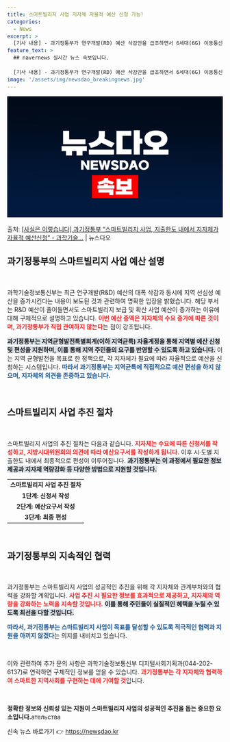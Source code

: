 ```yaml
---
title: 스마트빌리지 사업 지자체 자율적 예산 신청 가능!
categories:
  - News
excerpt: >
  [기사 내용] - 과기정통부가 연구개발(RD) 예산 삭감안을 급조하면서 6세대(6G) 이동통신 등 첨단기술 …
feature_text: >
  ## navernews 실시간 뉴스 속보입니다.

  [기사 내용] - 과기정통부가 연구개발(RD) 예산 삭감안을 급조하면서 6세대(6G) 이동통신 등 첨단기술 …
image: '/assets/img/newsdao_breakingnews.jpg'
---
```


![뉴스다오 속보](/assets/img/newsdao_breakingnews.jpg)

<p>출처: <a href="https://newsdao.kr/2660" rel="dofollow">[사실은 이렇습니다] 과기정통부 “스마트빌리지 사업, 지출한도 내에서 지자체가 자율적 예산신청” - 과학기술…</a> | 뉴스다오</p>

<h2 data-ke-size="size26">과기정통부의 스마트빌리지 사업 예산 설명</h2>

<p data-ke-size="size16">&nbsp;</p>

과학기술정보통신부는 최근 연구개발(R&D) 예산의 대폭 삭감과 동시에 지역 선심성 예산을 증가시킨다는 내용이 보도된 것과 관련하여 명확한 입장을 밝혔습니다. 해당 부서는 R&D 예산이 줄어들면서도 스마트빌리지 보급 및 확산 사업 예산이 증가하는 이유에 대해 구체적으로 설명하고 있습니다. <b><span style="color: #ee2323;">이번 예산 증액은 지자체의 수요 증가에 따른 것이며, 과기정통부가 직접 관여하지 않는다</span></b>는 점이 강조됩니다.

<b><span style="background-color: #21538527;">과기정통부는 지역균형발전특별회계(이하 지역균특) 자율계정을 통해 지역별 예산 신청 및 편성을 지원하며, 이를 통해 지역 주민들의 요구를 반영할 수 있도록 하고 있습니다.</span></b> 이는 지역 균형발전을 목표로 한 정책으로, 각 지자체가 필요에 따라 자율적으로 예산을 신청하는 시스템입니다. <b><span style="color: #1a5490;">따라서 과기정통부는 지역균특에 직접적으로 예산 편성을 하지 않으며, 지자체의 의견을 존중하고 있습니다.</span></b>

<p data-ke-size="size16">&nbsp;</p>

<h2 data-ke-size="size26">스마트빌리지 사업 추진 절차</h2>

<p data-ke-size="size16">&nbsp;</p>

스마트빌리지 사업의 추진 절차는 다음과 같습니다. <b><span style="color: #ee2323;">지자체는 수요에 따른 신청서를 작성하고, 지방시대위원회의 의견에 따라 예산요구서를 작성하게 됩니다.</span></b> 이후 시·도별 지출한도 내에서 최종적으로 편성이 이루어집니다. <b><span style="background-color: #21538527;">과기정통부는 이 과정에서 필요한 정보 제공과 지자체 역량강화 등 다양한 방법으로 지원할 것입니다.</span></b>

<table>
    <tr>
        <td style="text-align: center; height: 17px;"><b>스마트빌리지 사업 추진 절차</b></td>
    </tr>
    <tr>
        <td style="text-align: center; height: 17px;"><b>1단계: 신청서 작성</b></td>
    </tr>
    <tr>
        <td style="text-align: center; height: 17px;"><b>2단계: 예산요구서 작성</b></td>
    </tr>
    <tr>
        <td style="text-align: center; height: 17px;"><b>3단계: 최종 편성</b></td>
    </tr>
</table>

<p data-ke-size="size16">&nbsp;</p>

<h2 data-ke-size="size26">과기정통부의 지속적인 협력</h2>

<p data-ke-size="size16">&nbsp;</p>

과기정통부는 스마트빌리지 사업의 성공적인 추진을 위해 각 지자체와 관계부처와의 협력을 강화할 계획입니다. <b><span style="color: #ee2323;">사업 추진 시 필요한 정보를 효과적으로 제공하고, 지자체의 역량을 강화하는 노력을 지속할 것입니다.</span></b> <b><span style="background-color: #21538527;">이를 통해 주민들이 실질적인 혜택을 누릴 수 있도록 최선을 다할 것입니다.</span></b> 

<b><span style="color: #1a5490;">따라서, 과기정통부는 스마트빌리지 사업이 목표를 달성할 수 있도록 적극적인 협력과 지원을 아끼지 않겠다</span></b>는 의지를 내비치고 있습니다.

<p data-ke-size="size16">&nbsp;</p> 

이와 관련하여 추가 문의 사항은 과학기술정보통신부 디지털사회기획과(044-202-6137)로 연락하면 구체적인 정보를 얻을 수 있습니다. <b><span style="color: #ee2323;">과기정통부는 각 지자체와 협력하여 스마트한 지역사회를 구현하는 데에 기여할 것</span></b>입니다.

<p data-ke-size="size16">&nbsp;</p>

<b>정확한 정보와 신뢰성 있는 지원이 스마트빌리지 사업의 성공적인 추진을 돕는 중요한 요소입니다.</b>ательства 

신속 뉴스 바로가기 👉 <a href="https://newsdao.kr" rel="dofollow">https://newsdao.kr</a>


